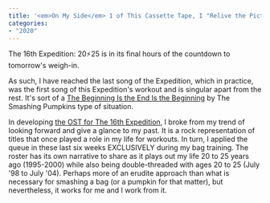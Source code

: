 ```yaml
---
title: '<em>On My Side</em> 1 of This Cassette Tape, I "Relive the Pictures That Have Come To Pass."'
categories:
- "2020"
---
```


The 16th Expedition: 20⚡25 is in its final hours of the countdown to tomorrow's weigh-in.

As such, I have reached the last song of the Expedition, which in practice, was the first song of this Expedition's workout and is singular apart from the rest.  It's sort of a [The Beginning Is the End Is the Beginning](https://www.youtube.com/watch?v=4OEvDqRr898) by The Smashing Pumpkins type of situation.

In developing [the OST for The 16th Expedition](https://open.spotify.com/playlist/36hQjVrc1Bim0sCAKV2fQt?si=2s0LzzRiSDaFZOg1CNPkqQ), I broke from my trend of looking forward and give a glance to my past.  It is a rock representation of titles that once played a role in my life for workouts.  In turn, I applied the queue in these last six weeks EXCLUSIVELY during my bag training.  The roster has its own narrative to share as it plays out my life 20 to 25 years ago (1995-2000) while also being double-threaded with ages 20 to 25 (July '98 to July '04).  Perhaps more of an erudite approach than what is necessary for smashing a bag (or a pumpkin for that matter), but nevertheless, it works for me and I work from it.



